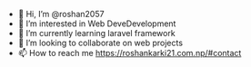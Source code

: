 - 👋 Hi, I’m @roshan2057
- 👀 I’m interested in Web DeveDevelopment 
- 🌱 I’m currently learning laravel framework
- 💞️ I’m looking to collaborate on web projects
- 📫 How to reach me https://roshankarki21.com.np/#contact

<!---
roshan2057/roshan2057 is a ✨ special ✨ repository because its `README.md` (this file) appears on your GitHub profile.
You can click the Preview link to take a look at your changes.
--->
